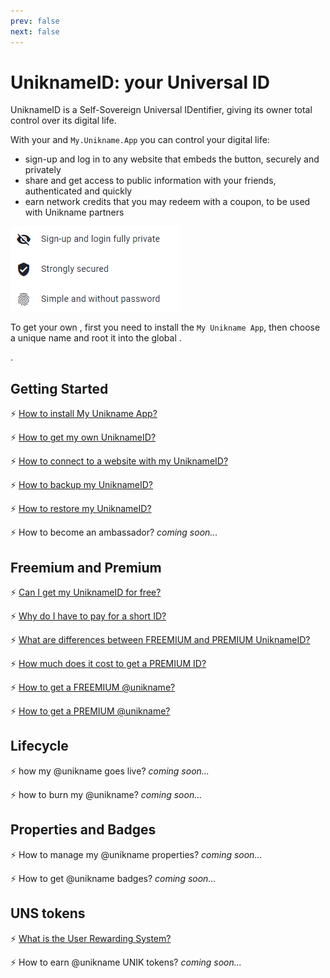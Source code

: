 ```yaml
---
prev: false
next: false
---
```


# UniknameID: your Universal ID

<p class="focustext">
UniknameID is a Self-Sovereign Universal IDentifier, giving its owner total control over its digital life.
</p>

With your <unid/> and `My.Unikname.App` you can control your digital life: 
* sign-up and log in to any website that embeds the <brand name="unc"/> button, securely and privately
* share and get access to public information with your friends, authenticated and quickly
* earn network credits that you may redeem with a coupon, to be used with Unikname partners

<hpicture caption="Why to use your UniknameID to connect to websites?">![unikname ID value proposition](./images/uniknameid_value.png)</hpicture>

To get your own <unid/>, first you need to install the `My Unikname App`, then choose a unique name and root it into the global <brand name="uns"/>. 

<!-- 2021-01-14
Do not remove this DOT below (broken menu on left otherwise)
Ask for DLE or FAB for explanations
No time to fix it properly ...
 -->
.

## Getting Started

:zap: [How to install My Unikname App?](./howto-install-my-unikname-app)

:zap: [How to get my own UniknameID?](./howto-get-individual-unikname)

:zap: [How to connect to a website with my UniknameID?](./howto-connect)

:zap: [How to backup my UniknameID?](./howto-backup-my-unikname)

:zap: [How to restore my UniknameID?](./howto-restore-my-unikname)

:zap: How to become an ambassador? _coming soon..._

## Freemium and Premium 

:zap: [Can I get my UniknameID for free?](./can-i-get-uniknameid-for-free)

:zap: [Why do I have to pay for a short ID?](./why-to-pay-short-id)

:zap: [What are differences between FREEMIUM and PREMIUM UniknameID?](./what-are-differences-freemium-premium-unikname)

:zap: [How much does it cost to get a PREMIUM ID?](./howmuch-cost-uniknameid)

:zap: [How to get a FREEMIUM @unikname?](./howto-get-freemium-unikname)

:zap: [How to get a PREMIUM @unikname?](./howto-get-premium-unikname)

## Lifecycle

:zap: how my @unikname goes live? _coming soon..._

:zap: how to burn my @unikname? _coming soon..._

## Properties and Badges

:zap: How to manage my @unikname properties? _coming soon..._

:zap: How to get @unikname badges? _coming soon..._

## UNS tokens

:zap: [What is the User Rewarding System?](./../4-key-concepts/what-is-unikname-user-rewarding-system)

:zap: How to earn @unikname UNIK tokens? _coming soon..._

